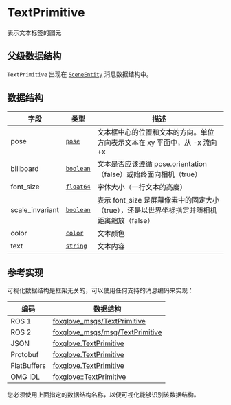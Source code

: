 # TextPrimitive

表示文本标签的图元

## 父级数据结构

`TextPrimitive` 出现在 [`SceneEntity`](./scene-entity) 消息数据结构中。

## 数据结构

| 字段 | 类型 | 描述 |
| --- | --- | --- |
| pose | [`pose`](./pose) | 文本框中心的位置和文本的方向。单位方向表示文本在 xy 平面中，从 -x 流向 +x |
| billboard | [`boolean`](./built-in%20types#boolean) | 文本是否应该遵循 pose.orientation（false）或始终面向相机（true） |
| font_size | [`float64`](./built-in%20types#float64) | 字体大小（一行文本的高度） |
| scale_invariant | [`boolean`](./built-in%20types#boolean) | 表示 font_size 是屏幕像素中的固定大小（true），还是以世界坐标指定并随相机距离缩放（false） |
| color | [`color`](./color) | 文本颜色 |
| text | [`string`](./built-in%20types#string) | 文本内容 |

## 参考实现

可视化数据结构是框架无关的，可以使用任何支持的消息编码来实现：

| 编码    | 数据结构                                                                                                                  |
| ------- | ----------------------------------------------------------------------------------------------------------------------- |
| ROS 1   | [foxglove_msgs/TextPrimitive](https://github.com/foxglove/foxglove-sdk/blob/main/schemas/ros1/TextPrimitive.msg)       |
| ROS 2   | [foxglove_msgs/msg/TextPrimitive](https://github.com/foxglove/foxglove-sdk/blob/main/schemas/ros2/TextPrimitive.msg)   |
| JSON    | [foxglove.TextPrimitive](https://github.com/foxglove/foxglove-sdk/blob/main/schemas/jsonschema/TextPrimitive.json)      |
| Protobuf| [foxglove.TextPrimitive](https://github.com/foxglove/foxglove-sdk/blob/main/schemas/proto/foxglove/TextPrimitive.proto) |
| FlatBuffers | [foxglove.TextPrimitive](https://github.com/foxglove/foxglove-sdk/blob/main/schemas/flatbuffer/TextPrimitive.fbs)       |
| OMG IDL | [foxglove::TextPrimitive](https://github.com/foxglove/foxglove-sdk/blob/main/schemas/omgidl/foxglove/TextPrimitive.idl) |

您必须使用上面指定的数据结构名称，以便可视化能够识别该数据结构。
